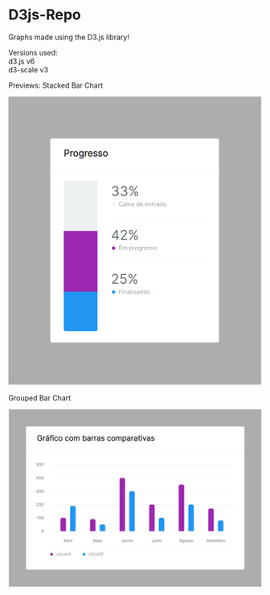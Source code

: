 # D3js-Repo
Graphs made using the D3.js library!  

Versions used:  
d3.js v6  
d3-scale v3

Previews:
Stacked Bar Chart

![Stacked Bar Chart](https://github.com/TheCopceski/D3js-Repo/blob/main/Progresso%20StackedBar/Progresso%20StackeBar.PNG)

Grouped Bar Chart

![Grouped Bar Chart](https://github.com/TheCopceski/D3js-Repo/blob/main/Grouped%20Bar%20Chart/Grouped%20Bar%20Chart.PNG)
